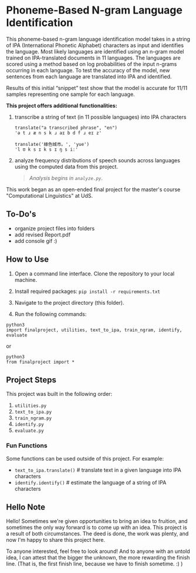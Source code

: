 # Phoneme-Based N-gram Language Identification
This phoneme-based n-gram language identification model takes in a string of IPA (International Phonetic Alphabet) characters as input and identifies the language. Most likely languages are identified using an n-gram model trained on IPA-translated documents in 11 languages. The languages are scored using a method based on log probabilities of the input n-grams occurring in each language. To test the accuracy of the model, new sentences from each language are translated into IPA and identified. 

Results of this initial “snippet” test show that the model is accurate for 11/11 samples representing one sample for each language. 

**This project offers additional functionalities:**
1. transcribe a string of text (in 11 possible languages) into IPA characters

	`translate("a transcribed phrase", "en")`</br>
	`'ə t ɹ æ n s k ɹ aɪ b d f ɹ eɪ z'`

	`translate('綠色城市。', 'yue')` </br>
	`'l ʊ k s ɪ k s ɪ ŋ s iː'`

2. analyze frequency distributions of speech sounds across languages using the computed data from this project.
	> *Analysis begins in `analyze.py`*.

This work began as an open-ended final project for the master's course "Computational Linguistics" at UdS.

## To-Do's

- organize project files into folders
- add revised Report.pdf
- add console gif :)



## How to Use

1. Open a command line interface. Clone the repository to your local machine.

2. Install required packages: `pip install -r requirements.txt`

3. Navigate to the project directory (this folder).

4. Run the following commands:

```
python3
import finalproject, utilities, text_to_ipa, train_ngram, identify, evaluate
```
or

```
python3
from finalproject import *
```

## Project Steps
This project was built in the following order:
1) `utilities.py`
2) `text_to_ipa.py`
3) `train_ngram.py`
4) `identify.py`
5) `evaluate.py`

### Fun Functions
Some functions can be used outside of this project. For example:
   - `text_to_ipa.translate()` # translate text in a given language into IPA characters
   - `identify.identify()` # estimate the language of a string of IPA characters

## Hello Note
Hello! Sometimes we're given opportunities to bring an idea to fruition, and sometimes the only way forward is to come up with an idea. This project is a result of both circumstances. The deed is done, the work was plenty, and now I'm happy to share this project here. 

To anyone interested, feel free to look around! And to anyone with an untold idea, I can attest that the bigger the unknown, the more rewarding the finish line. (That is, the first finish line, because we have to finish sometime. :) )

